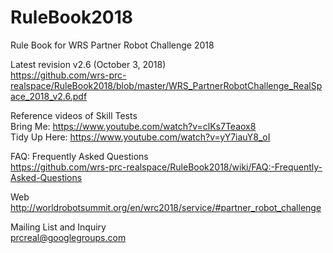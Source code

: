 # RuleBook2018
Rule Book for WRS Partner Robot Challenge 2018

Latest revision v2.6 (October 3, 2018)  
https://github.com/wrs-prc-realspace/RuleBook2018/blob/master/WRS_PartnerRobotChallenge_RealSpace_2018_v2.6.pdf

Reference videos of Skill Tests  
Bring Me: https://www.youtube.com/watch?v=clKs7Teaox8  
Tidy Up Here: https://www.youtube.com/watch?v=yY7iauY8_oI

FAQ: Frequently Asked Questions  
https://github.com/wrs-prc-realspace/RuleBook2018/wiki/FAQ:-Frequently-Asked-Questions

Web  
http://worldrobotsummit.org/en/wrc2018/service/#partner_robot_challenge

Mailing List and Inquiry  
prcreal@googlegroups.com
